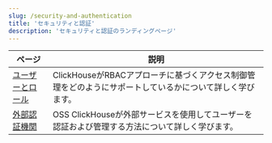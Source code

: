 ```yaml
---
slug: /security-and-authentication
title: 'セキュリティと認証'
description: 'セキュリティと認証のランディングページ'
---
```


| ページ                                                                   | 説明                                                                                             |
|------------------------------------------------------------------------|---------------------------------------------------------------------------------------------------------|
| [ユーザーとロール](/operations/access-rights)                   | ClickHouseがRBACアプローチに基づくアクセス制御管理をどのようにサポートしているかについて詳しく学びます。              |
| [外部認証機関](/operations/external-authenticators) | OSS ClickHouseが外部サービスを使用してユーザーを認証および管理する方法について詳しく学びます。 |
